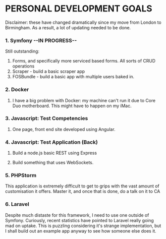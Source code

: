 # PERSONAL DEVELOPMENT GOALS

Disclaimer: these have changed dramatically since my move from London to Birmingham. As a result, a lot of updating needed to be done.

### 1. Symfony --IN PROGRESS-- ###

Still outstanding:

1. Forms, and specifically more serviced based forms. All sorts of CRUD operations
2. Scraper - build a basic scraper app
3. FOSBundle - build a basic app with multiple users baked in.

### 2. Docker ###

1. I have a big problem with Docker: my machine can't run it due to Core Duo motherboard. This might have to happen on my iMac.

### 3. Javascript: Test Competencies ###

1. One page, front end site developed using Angular.

### 4. Javascript: Test Application (Back) ###

1. Build a node.js basic REST using Express

2. Build something that uses WebSockets.

### 5. PHPStorm ###

This application is extremely difficult to get to grips with the vast amount of customisation it offers. Master it, and once that is done, do a talk on it to CA

### 6. Laravel ###

Despite much distaste for this framework, I need to use one outside of Symfony. Curiously, recent statistics have pointed to Laravel really going mad on uptake. This is puzzling considering it's strange implementation, but I shall build out an example app anyway to see how someone else does it.
